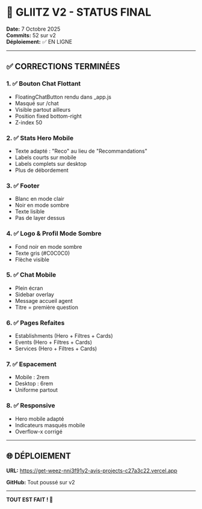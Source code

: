 # 🎊 GLIITZ V2 - STATUS FINAL

**Date:** 7 Octobre 2025  
**Commits:** 52 sur v2  
**Déploiement:** ✅ EN LIGNE

---

## ✅ CORRECTIONS TERMINÉES

### 1. ✅ Bouton Chat Flottant
- FloatingChatButton rendu dans _app.js
- Masqué sur /chat
- Visible partout ailleurs
- Position fixed bottom-right
- Z-index 50

### 2. ✅ Stats Hero Mobile
- Texte adapté : "Reco" au lieu de "Recommandations"
- Labels courts sur mobile
- Labels complets sur desktop
- Plus de débordement

### 3. ✅ Footer
- Blanc en mode clair
- Noir en mode sombre
- Texte lisible
- Pas de layer dessus

### 4. ✅ Logo & Profil Mode Sombre
- Fond noir en mode sombre
- Texte gris (#C0C0C0)
- Flèche visible

### 5. ✅ Chat Mobile
- Plein écran
- Sidebar overlay
- Message accueil agent
- Titre = première question

### 6. ✅ Pages Refaites
- Establishments (Hero + Filtres + Cards)
- Events (Hero + Filtres + Cards)
- Services (Hero + Filtres + Cards)

### 7. ✅ Espacement
- Mobile : 2rem
- Desktop : 6rem
- Uniforme partout

### 8. ✅ Responsive
- Hero mobile adapté
- Indicateurs masqués mobile
- Overflow-x corrigé

---

## 🌐 DÉPLOIEMENT

**URL:** https://get-weez-nni3f91y2-avis-projects-c27a3c22.vercel.app

**GitHub:** Tout poussé sur v2

---

**TOUT EST FAIT ! 🚀**

